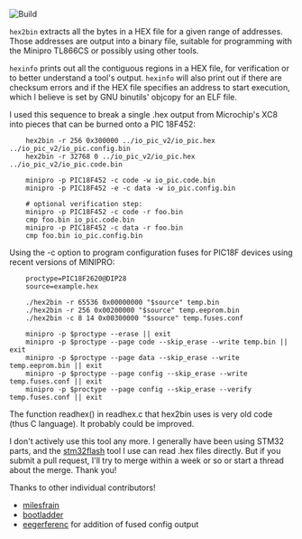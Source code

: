 ![Build](https://github.com/bradgrantham/hex2bin/actions/workflows/c-cpp.yml/badge.svg)

`hex2bin` extracts all the bytes in a HEX file for a given range of addresses.  Those addresses are output into a binary file, suitable for programming with the Minipro TL866CS or possibly using other tools.

`hexinfo` prints out all the contiguous regions in a HEX file, for verification or to better understand a tool's output.  `hexinfo` will also print out if there are checksum errors and if the HEX file specifies an address to start execution, which I believe is set by GNU binutils' objcopy for an ELF file.

I used this sequence to break a single .hex output from Microchip's XC8 into pieces that can be burned onto a PIC 18F452:

```
    hex2bin -r 256 0x300000 ../io_pic_v2/io_pic.hex ../io_pic_v2/io_pic.config.bin
    hex2bin -r 32768 0 ../io_pic_v2/io_pic.hex ../io_pic_v2/io_pic.code.bin

    minipro -p PIC18F452 -c code -w io_pic.code.bin
    minipro -p PIC18F452 -e -c data -w io_pic.config.bin

    # optional verification step:
    minipro -p PIC18F452 -c code -r foo.bin
    cmp foo.bin io_pic.code.bin
    minipro -p PIC18F452 -c data -r foo.bin
    cmp foo.bin io_pic.config.bin
```

Using the -c option to program configuration fuses for PIC18F devices using recent versions of MINIPRO:

```
    proctype=PIC18F2620@DIP28
    source=example.hex

    ./hex2bin -r 65536 0x00000000 "$source" temp.bin
    ./hex2bin -r 256 0x00200000 "$source" temp.eeprom.bin
    ./hex2bin -c 8 14 0x00300000 "$source" temp.fuses.conf

    minipro -p $proctype --erase || exit
    minipro -p $proctype --page code --skip_erase --write temp.bin || exit
    minipro -p $proctype --page data --skip_erase --write temp.eeprom.bin || exit
    minipro -p $proctype --page config --skip_erase --write temp.fuses.conf || exit
    minipro -p $proctype --page config --skip_erase --verify temp.fuses.conf || exit
```

The function readhex() in readhex.c that hex2bin uses is very old code (thus C language).  It probably could be improved.

I don't actively use this tool any more.  I generally have been using STM32 parts, and the [stm32flash](https://github.com/bradgrantham/stm32flash) tool I use can read .hex files directly.  But if you submit a pull request, I'll try to merge within a week or so or start a thread about the merge.  Thank you!

Thanks to other individual contributors!
* [milesfrain](https://github.com/milesfrain)
* [bootladder](https://github.com/bootladder)
* [eegerferenc](https://github.com/eegerferenc/hex2bin) for addition of fused config output
